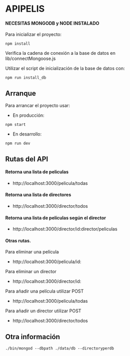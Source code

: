 # APIPELIS

#### NECESITAS MONGODB y NODE INSTALADO 

Para inicializar el proyecto:

```shell
npm install
```

Verifica la cadena de conexión a la base de datos en lib/connectMongoose.js

Utilizar el script de inicialización de la base de datos con:

```shell
npm run install_db
```

## Arranque

Para arrancar el proyecto usar:

* En producción:

```shell
npm start
```

* En desarrollo:

```shell
npm run dev
```

## Rutas del API

#### Retorna una lista de peliculas

* http://localhost:3000/pelicula/todas

#### Retorna una lista de directores

* http://localhost:3000/director/todos

#### Retorna una lista de películas según el director

* http://localhost:3000/director/id:director/peliculas


#### Otras rutas.

Para eliminar una película

* http://localhost:3000/pelicula/id:

Para eliminar un director

* http://localhost:3000/director/id:

Para añadir una película utilizar POST

* http://localhost:3000/pelicula/todas

Para añadir un director utilizar POST

* http://localhost:3000/director/todos



## Otra información


```shel
./bin/mongod --dbpath ./data/db --directoryperdb
```

